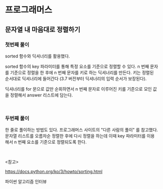 # 프로그래머스

## 문자열 내 마음대로 정렬하기

### 첫번째 풀이

sorted 함수와 딕셔너리를 활용했다.

sorted 함수의 key 파라미터를 통해 특정 요소를 기준으로 정렬할 수 있다. n 번째 문자를 기준으로 정렬을 한 후에 n 번째 문자를 키로 하는 딕셔너리를 만든다. 키는 정렬된 순서대로 딕셔너리에 들어간다 (3.7 버전부터 딕셔너리의 입력 순서가 보장된다).

딕셔너리를 for 문으로 값만 순회하면서 n 번째 문자로 이루어진 키를 기준으로 모인 값을 정렬해서 answer 리스트에 담는다.

<br>

### 두번째 풀이

한 줄로 풀이하는 방법도 있다. 프로그래머스 사이트의 "다른 사람의 풀이" 를 참고했다. 문자열 리스트를 오름차순 정렬한 후에 다시 정렬을 하는데 이때 key 파라미터를 이용해서 n 번째 요소를 기준으로 정렬되도록 한다.

<br>

<참고>

https://docs.python.org/ko/3/howto/sorting.html

파이썬 알고리즘 인터뷰

